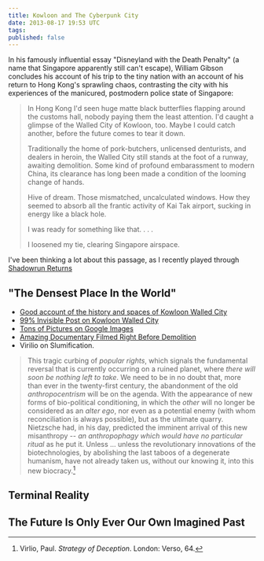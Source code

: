 ```yaml
---
title: Kowloon and The Cyberpunk City
date: 2013-08-17 19:53 UTC
tags:
published: false
---
```


In his famously influential essay "Disneyland with the Death Penalty" (a name that Singapore apparently still can't escape), William Gibson concludes his account of his trip to the tiny nation with an account of his return to Hong Kong's sprawling chaos, contrasting the city with his experiences of the manicured, postmodern police state of Singapore:

> In Hong Kong I'd seen huge matte black butterflies flapping around the customs hall, nobody paying them the least attention. I'd caught a glimpse of the Walled City of Kowloon, too. Maybe I could catch another, before the future comes to tear it down.
>
> Traditionally the home of pork-butchers, unlicensed denturists, and dealers in heroin, the Walled City still stands at the foot of a runway, awaiting demolition. Some kind of profound embarassment to modern China, its clearance has long been made a condition of the looming change of hands.
>
> Hive of dream. Those mismatched, uncalculated windows. How they seemed to absorb all the frantic activity of Kai Tak airport, sucking in energy like a black hole.
>
> I was ready for something like that. . . .
>
> I loosened my tie, clearing Singapore airspace.

I've been thinking a lot about this passage, as I recently played through [Shadowrun Returns](http://harebrained-schemes.com/shadowrun/)

## "The Densest Place In the World"

* [Good account of the history and spaces of Kowloon Walled City](http://altereddimensions.net/2012/kowloon-walled-city)
* [99% Invisible Post on Kowloon Walled City](http://99percentinvisible.org/post/36086263396/episode-66-kowloon-walled-city)
* [Tons of Pictures on Google Images](https://www.google.com/search?q=kowloon+walled+city&tbm=isch&tbo=u&source=univ&sa=X&ei=psUPUoj4C6muyQHRyYE4&ved=0CKcBEIke&biw=1258&bih=683)
* [Amazing Documentary Filmed Right Before Demolition](https://www.youtube.com/watch?v=Lby9P3ms11w)
* Virilio on Slumification.

> This tragic curbing of _popular rights_, which signals the fundamental reversal that is currently occurring on a ruined planet, where _there will soon be nothing left to take_. We need to be in no doubt that, more than ever in the twenty-first century, the abandonment of the old _anthropocentrism_ will be on the agenda. With the appearance of new forms of bio-political conditioning, in which the _other_ will no longer be considered as an _alter ego_, nor even as a potential enemy (with whom reconciliation is always possible), but as the ultimate quarry. Nietzsche had, in his day, predicted the imminent arrival of this new misanthropy -- _an anthropophagy which would have no particular ritual_ as he put it. Unless ... unless the revolutionary innovations of the biotechnologies, by abolishing the last taboos of a degenerate humanism, have not already taken us, without our knowing it, into this new biocracy.[^1]




## Terminal Reality

## The Future Is Only Ever Our Own Imagined Past

[^1]: Virlio, Paul. _Strategy of Deception_. London: Verso, 64.